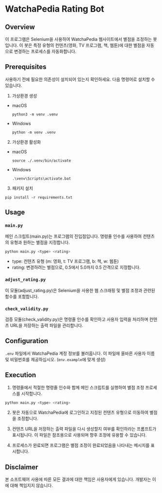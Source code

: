 # WatchaPedia Rating Bot

## Overview

이 프로그램은 Selenium을 사용하여 WatchaPedia 웹사이트에서 별점을 조정하는 봇입니다. 이 봇은 특정 유형의 컨텐츠(영화, TV 프로그램, 책, 웹툰)에 대한 별점을 자동으로 변경하는 프로세스를 자동화합니다.

## Prerequisites

사용하기 전에 필요한 의존성이 설치되어 있는지 확인하세요. 다음 명령어로 설치할 수 있습니다.

1. 가상환경 생성

- macOS

  ```shell
  python3 -m venv .venv
  ```

- Windows

  ```shell
  python -m venv .venv
  ```

2. 가상환경 활성화

- macOS

  ```shell
  source ./.venv/bin/activate
  ```

- Windows

  ```shell
  .\venv\Scripts\activate.bat
  ```

3. 패키지 설치

  ```shell
  pip install -r requirements.txt
  ```

## Usage

### `main.py`

메인 스크립트(main.py)는 프로그램의 진입점입니다. 명령줄 인수를 사용하여 컨텐츠의 유형과 원하는 별점을 지정합니다.

```bash
python main.py <type> <rating>
```

- type: 컨텐츠 유형 (m: 영화, t: TV 프로그램, b: 책, w: 웹툰)
- rating: 변경하려는 별점으로, 0.5에서 5.0까지 0.5 간격으로 지정합니다.

### `adjust_rating.py`

이 모듈(adjust_rating.py)은 Selenium을 사용한 웹 스크래핑 및 별점 조정과 관련된 함수를 포함합니다.

### `check_validity.py`

검증 모듈(check_validity.py)은 명령줄 인수를 확인하고 사용자 입력을 처리하며 컨텐츠 URL을 저장하는 출력 파일을 관리합니다.

## Configuration

`.env` 파일에서 WatchaPedia 계정 정보를 불러옵니다. 이 파일에 올바른 사용자 이름 및 비밀번호를 제공하십시오. (`env.example`에 맞게 생성)

## Execution

1. 명령줄에서 적절한 명령줄 인수와 함께 메인 스크립트를 실행하여 별점 조정 프로세스를 시작합니다.

  ```bash
  python main.py <type> <rating>
  ```

2. 봇은 자동으로 WatchaPedia에 로그인하고 지정된 컨텐츠 유형으로 이동하여 별점을 조정합니다.

3. 컨텐츠 URL을 저장하는 출력 파일을 다시 생성할지 여부를 확인하라는 프롬프트가 표시됩니다. 이 파일은 참조용으로 사용되며 향후 조정에 유용할 수 있습니다.

4. 프로세스가 완료되면 프로그램은 별점 조정이 완료되었음을 나타내는 메시지를 표시합니다.

## Disclaimer

본 소프트웨어 사용에 따른 모든 결과에 대한 책임은 사용자에게 있습니다. 개발자는 이에 대해 책임지지 않습니다.
